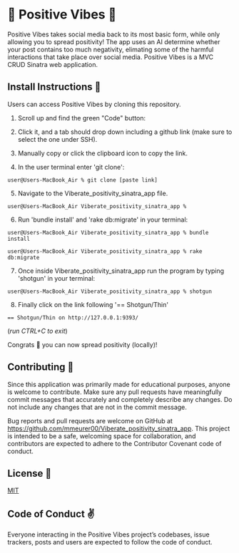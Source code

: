 ## <h1>🌻 Positive Vibes 🌻</h1>

Positive Vibes takes social media back to its most basic form, while only allowing you to spread positivity! The app uses an AI determine whether your post contains too much negativity, elimating some of the harmful interactions that take place over social media. Positive Vibes is a MVC CRUD Sinatra web application. 



## <h2>Install Instructions 💛</h2>


Users can access Positive Vibes by cloning this repository.

1. Scroll up and find the green "Code" button:

2. Click it, and a tab should drop down including a github link (make sure to select the one under SSH).

3. Manually copy or click the clipboard icon to copy the link.

4. In the user terminal enter 'git clone':

```
user@Users-MacBook_Air % git clone [paste link]
```

5. Navigate to the Viberate_positivity_sinatra_app file.
```
user@Users-MacBook_Air Viberate_positivity_sinatra_app % 
```
6. Run 'bundle install' and 'rake db:migrate' in your terminal:
```
user@Users-MacBook_Air Viberate_positivity_sinatra_app % bundle install

user@Users-MacBook_Air Viberate_positivity_sinatra_app % rake db:migrate
```

7. Once inside Viberate_positivity_sinatra_app run the program by typing 'shotgun' in your terminal:
```
user@Users-MacBook_Air Viberate_positivity_sinatra_app % shotgun
```
8. Finally click on the link following '== Shotgun/Thin'
```
== Shotgun/Thin on http://127.0.0.1:9393/
```
(*run CTRL+C to exit*)

Congrats 🎉 you can now spread positivity (locally)! 



## <h2>Contributing 🥰 </h2> 


Since this application was primarily made for educational purposes, anyone is welcome to contribute. Make sure any pull requests have meaningfully commit messages that accurately and completely describe any changes. Do not include any changes that are not in the commit message.

Bug reports and pull requests are welcome on GitHub at https://github.com/mmeurer00/Viberate_positivity_sinatra_app. This project is intended to be a safe, welcoming space for collaboration, and contributors are expected to adhere to the Contributor Covenant code of conduct.


## <h2>License 🌱 </h2>



[MIT](https://github.com/mmeurer00/Viberate_positivity_sinatra_app/blob/main/LICENSE)


## <h2>Code of Conduct ✌</h2>


Everyone interacting in the Positive Vibes project’s codebases, issue trackers, posts and users are expected to follow the code of conduct.